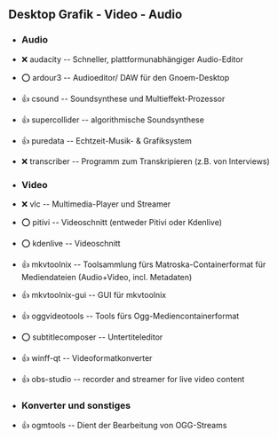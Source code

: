 ##  Desktop Grafik - Video - Audio

- ###  Audio

- :x:  audacity  --	Schneller, plattformunabhängiger Audio-Editor

[//]: # (Aktuell nicht installiert, da bereits audacity installiert wird)
- :o:  ardour3  -- Audioeditor/ DAW für den Gnoem-Desktop

[//]: # (Erwähnt von Hochschule für Musik Dresden)
- :+1:  csound  -- Soundsynthese und Multieffekt-Prozessor
- :+1:  supercollider  -- algorithmische Soundsynthese
- :+1:  puredata  -- Echtzeit-Musik- & Grafiksystem

- :x:  transcriber  -- Programm zum Transkripieren (z.B. von Interviews)

- ###  Video

- :x:  vlc  --		Multimedia-Player und Streamer
- :o:  pitivi  -- Videoschnitt (entweder Pitivi oder Kdenlive)
- :o:  kdenlive  -- Videoschnitt
- :+1:  mkvtoolnix  -- Toolsammlung fürs Matroska-Containerformat für Mediendateien (Audio+Video, incl. Metadaten)
- :+1:  mkvtoolnix-gui  -- GUI für mkvtoolnix
- :+1:  oggvideotools  -- Tools fürs Ogg-Mediencontainerformat
- :o:  subtitlecomposer  -- Untertiteleditor
- :+1:  winff-qt  -- Videoformatkonverter
- :+1:  obs-studio  -- recorder and streamer for live video content

- ### Konverter und sonstiges

- :+1:  ogmtools  -- Dient der Bearbeitung von OGG-Streams

